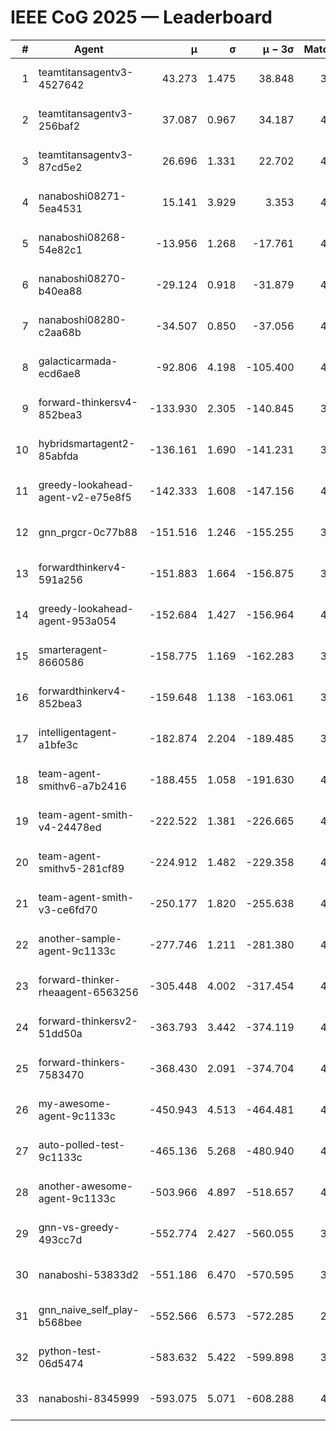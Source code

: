 # IEEE CoG 2025 — Leaderboard

| # | Agent | μ | σ | μ − 3σ | Matches | Updated |
|---:|---|---:|---:|---:|---:|---|
| 1 | teamtitansagentv3-4527642 | 43.273 | 1.475 | 38.848 | 3976 | 2025-09-02 01:17 |
| 2 | teamtitansagentv3-256baf2 | 37.087 | 0.967 | 34.187 | 4234 | 2025-09-02 01:17 |
| 3 | teamtitansagentv3-87cd5e2 | 26.696 | 1.331 | 22.702 | 4238 | 2025-09-02 01:17 |
| 4 | nanaboshi08271-5ea4531 | 15.141 | 3.929 | 3.353 | 4400 | 2025-09-02 01:17 |
| 5 | nanaboshi08268-54e82c1 | -13.956 | 1.268 | -17.761 | 4600 | 2025-09-02 01:17 |
| 6 | nanaboshi08270-b40ea88 | -29.124 | 0.918 | -31.879 | 4320 | 2025-09-02 01:17 |
| 7 | nanaboshi08280-c2aa68b | -34.507 | 0.850 | -37.056 | 4600 | 2025-09-02 01:17 |
| 8 | galacticarmada-ecd6ae8 | -92.806 | 4.198 | -105.400 | 4160 | 2025-09-02 01:17 |
| 9 | forward-thinkersv4-852bea3 | -133.930 | 2.305 | -140.845 | 3601 | 2025-09-02 01:17 |
| 10 | hybridsmartagent2-85abfda | -136.161 | 1.690 | -141.231 | 3598 | 2025-09-02 01:17 |
| 11 | greedy-lookahead-agent-v2-e75e8f5 | -142.333 | 1.608 | -147.156 | 4588 | 2025-09-02 01:17 |
| 12 | gnn_prgcr-0c77b88 | -151.516 | 1.246 | -155.255 | 3380 | 2025-09-02 01:17 |
| 13 | forwardthinkerv4-591a256 | -151.883 | 1.664 | -156.875 | 3559 | 2025-09-02 01:17 |
| 14 | greedy-lookahead-agent-953a054 | -152.684 | 1.427 | -156.964 | 4588 | 2025-09-02 01:17 |
| 15 | smarteragent-8660586 | -158.775 | 1.169 | -162.283 | 3321 | 2025-09-02 01:17 |
| 16 | forwardthinkerv4-852bea3 | -159.648 | 1.138 | -163.061 | 3436 | 2025-09-02 01:17 |
| 17 | intelligentagent-a1bfe3c | -182.874 | 2.204 | -189.485 | 3907 | 2025-09-02 01:17 |
| 18 | team-agent-smithv6-a7b2416 | -188.455 | 1.058 | -191.630 | 4440 | 2025-09-02 01:17 |
| 19 | team-agent-smith-v4-24478ed | -222.522 | 1.381 | -226.665 | 4580 | 2025-09-02 01:17 |
| 20 | team-agent-smithv5-281cf89 | -224.912 | 1.482 | -229.358 | 4200 | 2025-09-02 01:17 |
| 21 | team-agent-smith-v3-ce6fd70 | -250.177 | 1.820 | -255.638 | 4400 | 2025-09-02 01:17 |
| 22 | another-sample-agent-9c1133c | -277.746 | 1.211 | -281.380 | 4480 | 2025-09-02 01:17 |
| 23 | forward-thinker-rheaagent-6563256 | -305.448 | 4.002 | -317.454 | 4468 | 2025-09-02 01:17 |
| 24 | forward-thinkersv2-51dd50a | -363.793 | 3.442 | -374.119 | 4047 | 2025-09-02 01:17 |
| 25 | forward-thinkers-7583470 | -368.430 | 2.091 | -374.704 | 4299 | 2025-09-02 01:17 |
| 26 | my-awesome-agent-9c1133c | -450.943 | 4.513 | -464.481 | 4180 | 2025-09-02 01:17 |
| 27 | auto-polled-test-9c1133c | -465.136 | 5.268 | -480.940 | 4320 | 2025-09-02 01:17 |
| 28 | another-awesome-agent-9c1133c | -503.966 | 4.897 | -518.657 | 4500 | 2025-09-02 01:17 |
| 29 | gnn-vs-greedy-493cc7d | -552.774 | 2.427 | -560.055 | 3760 | 2025-09-02 01:17 |
| 30 | nanaboshi-53833d2 | -551.186 | 6.470 | -570.595 | 3820 | 2025-09-02 01:17 |
| 31 | gnn_naive_self_play-b568bee | -552.566 | 6.573 | -572.285 | 2880 | 2025-09-02 01:17 |
| 32 | python-test-06d5474 | -583.632 | 5.422 | -599.898 | 3380 | 2025-09-02 01:17 |
| 33 | nanaboshi-8345999 | -593.075 | 5.071 | -608.288 | 4000 | 2025-09-02 01:17 |
